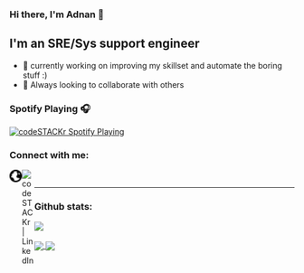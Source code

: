 ### Hi there, I'm Adnan 👋

## I'm an SRE/Sys support engineer

- 🔭 currently working on improving my skillset and automate the boring stuff :)
- 👯 Always looking to collaborate with others
### Spotify Playing 🎧

[<img src="https://now-playing-codestackr.vercel.app/api/spotify-playing" alt="codeSTACKr Spotify Playing" width="350" />](https://open.spotify.com/user/31padjfhsdrcfpcpzichwslhuryy?si=93643ba34b5b4036)

### Connect with me:

[<img align="left" alt="codeSTACKr.com" width="22px" src="https://raw.githubusercontent.com/iconic/open-iconic/master/svg/globe.svg" />](https://www.facebook.com/bouthir.adnan)
[<img align="left" alt="codeSTACKr | LinkedIn" width="22px" src="https://cdn.jsdelivr.net/npm/simple-icons@v3/icons/linkedin.svg" />](https://www.linkedin.com/in/adnane-bouthir-54876b209/)


<br />

---

### Github stats:

<a href="https://github.com/adnanbouthir"><img src="https://img.shields.io/github/followers/adnanbouthir?label=Follow&style=social"></a>

<a href="https://github.com/adnanbouthir?tab=repositories">
  <img align="center" src="https://github-readme-stats.vercel.app/api/top-langs/?username=adnanbouthir&theme=dark"/>
</a>

<a href="https://github.com/adnanbouthir?tab=repositories">
 <img align="center" src="https://github-readme-stats.vercel.app/api?username=adnanbouthir&line_height=40&show_icons=true&theme=dark">
</a>
